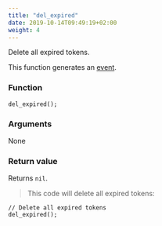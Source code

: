 ```yaml
---
title: "del_expired"
date: 2019-10-14T09:49:19+02:00
weight: 4
---
```


Delete all expired tokens.

This function generates an [event](../../events).

### Function
`del_expired();`

### Arguments
None

### Return value
Returns `nil`.

> This code will delete all expired tokens:

```
// Delete all expired tokens
del_expired();
```
